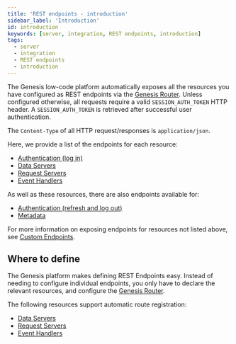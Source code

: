 ```yaml
---
title: 'REST endpoints - introduction'
sidebar_label: 'Introduction'
id: introduction
keywords: [server, integration, REST endpoints, introduction]
tags:
  - server
  - integration
  - REST endpoints
  - introduction
---
```


The Genesis low-code platform automatically exposes all the resources you have configured as REST endpoints via the [Genesis Router](../../../../server/configuring-runtime/genesis-router/). Unless configured otherwise, all requests require a valid `SESSION_AUTH_TOKEN` HTTP header. A `SESSION_AUTH_TOKEN` is retrieved after successful user authentication.

The `Content-Type` of all HTTP request/responses is `application/json`.

Here, we provide a list of the endpoints for each resource:
* [Authentication (log in)](../../../../server/integration/rest-endpoints/basics/#authentication)
* [Data Servers](../../../../server/integration/rest-endpoints/basics/#data-servers)
* [Request Servers](../../../../server/integration/rest-endpoints/basics/#request-server)
* [Event Handlers](../../../../server/integration/rest-endpoints/basics/#event-handler)

As well as these resources, there are also endpoints available for:
* [Authentication (refresh and log out)](../../../../server/integration/rest-endpoints/advanced/#authentication)
* [Metadata](../../../../server/integration/rest-endpoints/advanced/#metadata)

For more information on exposing endpoints for resources not listed above, see [Custom Endpoints](../../../../server/integration/custom-endpoints/introduction/).


## Where to define
The Genesis platform makes defining REST Endpoints easy. Instead of needing to configure individual endpoints, you only have to declare the relevant resources, and configure the [Genesis Router](../../../../server/configuring-runtime/genesis-router/).

The following resources support automatic route registration:
* [Data Servers](../../../../server/data-server/introduction/)
* [Request Servers](../../../../server/request-server/introduction/)
* [Event Handlers](../../../../server/event-handler/introduction/)
